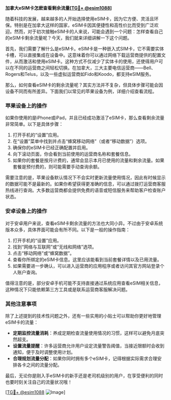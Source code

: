 **加拿大eSIM卡怎麽查看剩余流量[[TG💪+ @esim1088](https://t.me/s/esim1088)]**

随着科技的发展，越来越多的人开始选择使用eSIM卡，因为它方便、灵活且环保。特别是在加拿大这样的国家，eSIM卡因其便捷性和高性价比而受到广泛欢迎。然而，对于初次接触eSIM卡的人来说，可能会遇到一个问题：怎样查看自己的eSIM卡剩余流量呢？今天，我们就来详细讲解一下这个问题。

首先，我们需要了解什么是eSIM卡。eSIM卡是一种嵌入式SIM卡，它不需要实体卡槽，可以直接集成在设备中。这意味着你可以通过网络下载运营商提供的配置文件，从而激活和使用eSIM卡。这种方式不仅减少了实体卡的使用，还使得用户可以在不同的运营商之间轻松切换。在加拿大，三大主要电信运营商——Bell、Rogers和Telus，以及一些虚拟运营商如Fido和Koodo，都支持eSIM服务。

那么，如何查看eSIM卡的剩余流量呢？其实方法并不复杂，但具体步骤可能会因设备不同而有所差异。下面我们以常见的苹果设备为例，详细介绍查看流程。

### **苹果设备上的操作**

如果你使用的是iPhone或iPad，并且已经成功激活了eSIM卡，那么查看剩余流量非常简单。以下是具体步骤：

1. 打开手机的“设置”应用。
2. 在“设置”菜单中找到并点击“蜂窝移动网络”（或者“移动数据”）选项。
3. 确保你的eSIM卡已经正确配置并启用。
4. 向下滚动页面，你会看到当前使用的运营商名称和套餐信息。
5. 如果你的套餐是按月计费的，通常会显示本月已使用的流量和剩余流量。如果套餐是预付费的，则可能需要手动查询余额。

需要注意的是，苹果设备默认情况下不会实时更新流量使用情况，因此有时候显示的数据可能不是最新的。如果你希望获得更准确的信息，可以通过拨打运营商客服热线进行查询。大多数运营商都会提供免费的语音或短信服务来帮助客户检查账户状态。

### **安卓设备上的操作**

对于安卓用户来说，查看eSIM卡剩余流量的方法也大同小异。不过由于安卓系统版本众多，具体界面可能会有所不同。以下是一般的操作指南：

1. 打开手机的“设置”应用。
2. 找到“网络与互联网”或“无线和网络”选项。
3. 点击“移动网络”或“蜂窝数据”。
4. 查看你所绑定的eSIM卡信息。这里应该能看到当前套餐详情以及已用流量。
5. 如果需要进一步确认，可以进入运营商的应用程序或者访问其官方网站登录个人账户查询。

值得注意的是，部分安卓手机可能不支持直接通过系统应用查看eSIM相关信息，这种情况下只能依赖第三方工具或是联系运营商客服解决问题。

### **其他注意事项**

除了上述提到的技术性问题之外，还有一些实用的小贴士可以帮助你更好地管理eSIM卡的流量：

- **定期监控流量消耗**：养成定期检查流量使用情况的习惯，这样可以避免月底突然超支。
- **设置流量提醒**：许多运营商允许用户设定流量警告阈值，当接近限额时会收到通知，便于及时调整使用计划。
- **合理规划流量分配**：如果你同时拥有多个eSIM卡，记得根据实际需求合理安排各卡之间的流量分配。

最后，无论你是刚入手eSIM卡的新手还是老司机级别的用户，在享受便利的同时也要时刻关注自己的流量状况哦！

[[TG💪+ @esim1088](https://t.me/s/esim1088) ![Image](https://i.postimg.cc/4NQfJmqS/Snipaste-2025-05-13-00-14-12.png)]